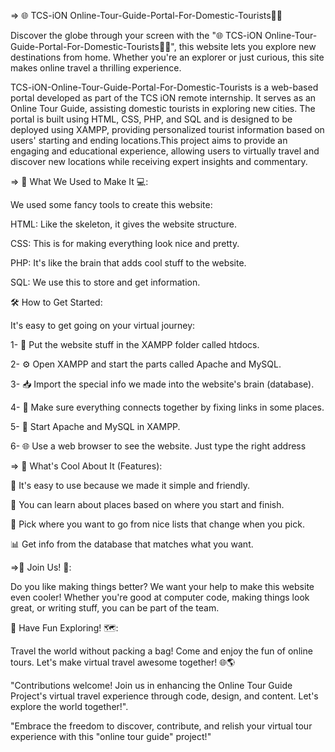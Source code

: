 => 🌐 TCS-iON Online-Tour-Guide-Portal-For-Domestic-Tourists🚶‍♂️

Discover the globe through your screen with the "🌐 TCS-iON Online-Tour-Guide-Portal-For-Domestic-Tourists🚶‍♂️", this website lets you explore new destinations from home. Whether you're an explorer or just curious, this site makes online travel a thrilling experience.


TCS-iON-Online-Tour-Guide-Portal-For-Domestic-Tourists is a web-based portal developed as part of the TCS iON remote internship. It serves as an Online Tour Guide, assisting domestic tourists in exploring new cities. The portal is built using HTML, CSS, PHP, and SQL and is designed to be deployed using XAMPP, providing personalized tourist information based on users' starting and ending locations.This project aims to provide an engaging and educational experience, allowing users to virtually travel and discover new locations while receiving expert insights and commentary.


=> 🔧 What We Used to Make It 💻:

We used some fancy tools to create this website:

HTML: Like the skeleton, it gives the website structure.

CSS: This is for making everything look nice and pretty.

PHP: It's like the brain that adds cool stuff to the website.

SQL: We use this to store and get information.



🛠️ How to Get Started:

It's easy to get going on your virtual journey:

1- 📂 Put the website stuff in the XAMPP folder called htdocs.

2- ⚙️ Open XAMPP and start the parts called Apache and MySQL.

3- 📥 Import the special info we made into the website's brain (database).

4- 🔗 Make sure everything connects together by fixing links in some places.

5- 🚀 Start Apache and MySQL in XAMPP.

6- 🌐 Use a web browser to see the website. Just type the right address




=> 🌟 What's Cool About It (Features):


🧭 It's easy to use because we made it simple and friendly.

📜 You can learn about places based on where you start and finish.

🔄 Pick where you want to go from nice lists that change when you pick.

📊 Get info from the database that matches what you want.           



=>👥 Join Us! 👥:

Do you like making things better? We want your help to make this website even cooler! Whether you're good at computer code, making things look great, or writing stuff, you can be part of the team.



🌈 Have Fun Exploring! 🗺️:

Travel the world without packing a bag! Come and enjoy the fun of online tours. Let's make virtual travel awesome together! 🌐🌎

 
"Contributions welcome! Join us in enhancing the Online Tour Guide Project's virtual travel experience through code, design, and content. Let's explore the world together!".


"Embrace the freedom to discover, contribute, and relish your virtual tour experience with this "online tour guide" project!"
